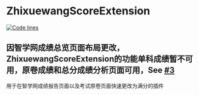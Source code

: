 # ZhixuewangScoreExtension
[![Code lines](https://img.shields.io/tokei/lines/github/awesomehhhhh/ZhixuewangScoreExtension)]()  
## **因智学网成绩总览页面布局更改，ZhixuewangScoreExtension的功能单科成绩暂不可用，原卷成绩和总分成绩分析页面可用，See [#3](https://github.com/awesomehhhhh/ZhixuewangScoreExtension/issues/3)**    
用于在智学网成绩报告页面以及考试原卷页面快速更改为满分的插件
